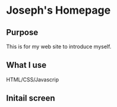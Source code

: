 # Joseph's Homepage
## Purpose
This is for my web site to introduce myself.
## What I use
HTML/CSS/Javascrip
## Initail screen
